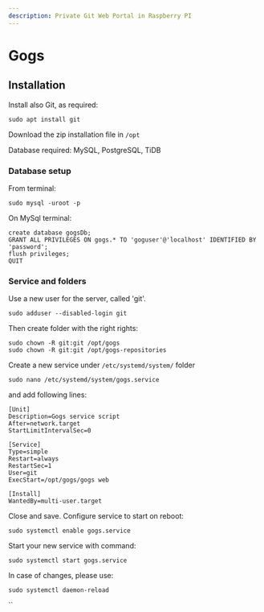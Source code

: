```yaml
---
description: Private Git Web Portal in Raspberry PI
---
```


# Gogs

## Installation

Install also Git, as required:

```
sudo apt install git
```

Download the zip installation file in `/opt`

Database required: MySQL, PostgreSQL, TiDB

### Database setup

From terminal:

`sudo mysql -uroot -p`

On MySql terminal:

```
create database gogsDb;
GRANT ALL PRIVILEGES ON gogs.* TO 'goguser'@'localhost' IDENTIFIED BY
'password';
flush privileges;
QUIT
```

### Service and folders

Use a new user for the server, called 'git'.

`sudo adduser --disabled-login git`

Then create folder with the right rights:

```
sudo chown -R git:git /opt/gogs
sudo chown -R git:git /opt/gogs-repositories
```

Create a new service under `/etc/systemd/system/` folder

```
sudo nano /etc/systemd/system/gogs.service
```

and add following lines:

```
[Unit]
Description=Gogs service script
After=network.target
StartLimitIntervalSec=0

[Service]
Type=simple
Restart=always
RestartSec=1
User=git
ExecStart=/opt/gogs/gogs web

[Install]
WantedBy=multi-user.target

```

Close and save. Configure service to start on reboot:

```
sudo systemctl enable gogs.service
```

Start your new service with command:

```
sudo systemctl start gogs.service
```

In case of changes, please use:

`sudo systemctl daemon-reload`

``

